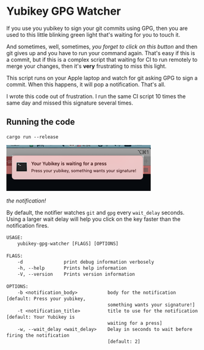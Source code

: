 # Yubikey GPG Watcher

If you use you yubikey to sign your git commits using GPG, then you are used to this little blinking green light that's waiting for you to touch it.

And sometimes, well, sometimes, _you forget to click on this button_ and then git gives up and you have to run your command again. That's easy if this is a commit, but if this is a complex script that waiting for CI to run remotely to merge your changes, then it's **very** frustrating to miss this light.

This script runs on your Apple laptop and watch for git asking GPG to sign a commit. When this happens, it will pop a notification. That's all.

I wrote this code out of frustration. I run the same CI script 10 times the same day and missed this signature several times.

## Running the code

```shell
cargo run --release
```

![](assets/waiting.png)

_the notification!_

By default, the notifier watches `git` and `gpg` every `wait_delay` seconds.
Using a larger wait delay will help you click on the key faster than the notification fires.

```
USAGE:
    yubikey-gpg-watcher [FLAGS] [OPTIONS]

FLAGS:
    -d               print debug information verbosely
    -h, --help       Prints help information
    -V, --version    Prints version information

OPTIONS:
    -b <notification_body>           body for the notification [default: Press your yubikey,
                                     something wants your signature!]
    -t <notification_title>          title to use for the notification [default: Your Yubikey is
                                     waiting for a press]
    -w, --wait_delay <wait_delay>    Delay in seconds to wait before firing the notification
                                     [default: 2]
```